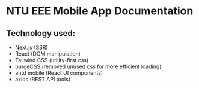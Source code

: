 # NTU EEE Mobile App Documentation

## Technology used:

- Next.js (SSR)
- React (DOM manipulation)
- Tailwind CSS (utility-first css)
- purgeCSS (removed unused css for more efficient loading)
- antd mobile (React UI components)
- axios (REST API tools)

